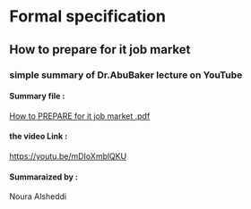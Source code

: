 # Formal specification 
## How to prepare for it job market
### simple summary of Dr.AbuBaker lecture on YouTube 
#### Summary file :
[How to PREPARE for it job market .pdf](https://github.com/psau-edu-sa/se3131-article-Noura-Bader/files/10003236/How.to.PREPARE.for.it.job.market.pdf)
#### the video Link : 
https://youtu.be/mDIoXmblQKU
#### Summaraized by : 
Noura Alsheddi 
